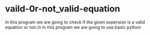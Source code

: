 # vaild-0r-not_valid-equation
In this program we are going to check if the given expersion is a valid equation or not./n
In this program we are going to use basic python
